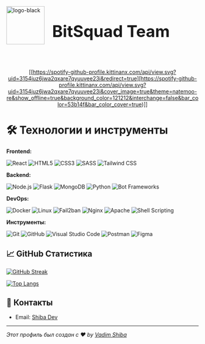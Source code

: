 
<div style="display: flex; align-items: center;">
  <img src="https://i.ibb.co.com/2tf6rmZ/logo-black.png" alt="logo-black" border="0" height="100">
  <h1 style="margin-left: 20px; font-size: 3em;">BitSquad Team</h1>
</div>

&nbsp;<div align="center">
  [[https://spotify-github-profile.kittinanx.com/api/view.svg?uid=3154juz6jwa2qxare7qyuuvee23i&redirect=true][https://spotify-github-profile.kittinanx.com/api/view.svg?uid=3154juz6jwa2qxare7qyuuvee23i&cover_image=true&theme=natemoo-re&show_offline=true&background_color=121212&interchange=false&bar_color=53b14f&bar_color_cover=true)]]
</div>

<h1>🛠 Технологии и инструменты</h1>

**Frontend:** 

![React](https://img.shields.io/badge/-React-333?style=flat-square&logo=react) ![HTML5](https://img.shields.io/badge/-HTML5-333?style=flat-square&logo=html5) ![CSS3](https://img.shields.io/badge/-CSS3-333?style=flat-square&logo=css3) ![SASS](https://img.shields.io/badge/-SASS-333?style=flat-square&logo=sass) ![Tailwind CSS](https://img.shields.io/badge/-TailwindCSS-333?style=flat-square&logo=tailwind-css)

**Backend:** 

![Node.js](https://img.shields.io/badge/-Node.js-333?style=flat-square&logo=node.js) ![Flask](https://img.shields.io/badge/-Flask-333?style=flat-square&logo=flask) ![MongoDB](https://img.shields.io/badge/-MongoDB-333?style=flat-square&logo=mongodb) ![Python](https://img.shields.io/badge/-Python-333?style=flat-square&logo=python) ![Bot Frameworks](https://img.shields.io/badge/-Bot_Frameworks-333?style=flat-square&logo=python)

**DevOps:** 

![Docker](https://img.shields.io/badge/-Docker-333?style=flat-square&logo=docker) ![Linux](https://img.shields.io/badge/-Linux-333?style=flat-square&logo=linux) ![Fail2ban](https://img.shields.io/badge/-Fail2ban-333?style=flat-square&logo=fail2ban) ![Nginx](https://img.shields.io/badge/-Nginx-333?style=flat-square&logo=nginx) ![Apache](https://img.shields.io/badge/-Apache-333?style=flat-square&logo=apache) ![Shell Scripting](https://img.shields.io/badge/-Shell_Scripting-333?style=flat-square&logo=gnu-bash)

**Инструменты:** 

![Git](https://img.shields.io/badge/-Git-333?style=flat-square&logo=git) ![GitHub](https://img.shields.io/badge/-GitHub-333?style=flat-square&logo=github) ![Visual Studio Code](https://img.shields.io/badge/-VSCode-333?style=flat-square&logo=visual-studio-code) ![Postman](https://img.shields.io/badge/-Postman-333?style=flat-square&logo=postman) ![Figma](https://img.shields.io/badge/-Figma-333?style=flat-square&logo=figma)


## 📈 GitHub Статистика

[![GitHub Streak](http://github-readme-streak-stats.herokuapp.com?user=vadimshiba&theme=dark&background=000000)](https://git.io/streak-stats)

[![Top Langs](https://github-readme-stats.vercel.app/api/top-langs/?username=vadimshiba&layout=compact&theme=vision-friendly-dark)](https://github.com/anuraghazra/github-readme-stats)

## 🔗 Контакты

- Email: [Shiba Dev](mailto:vadimshiva@duck.com)


---

_Этот профиль был создан с ❤️ by [Vadim Shiba](https://github.com/vadimshiba)_


